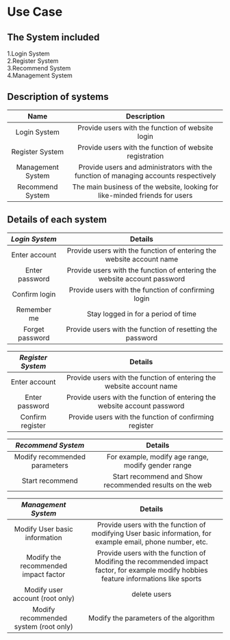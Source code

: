 # Use Case

## The System included
1.Login System  
2.Register System  
3.Recommend System   
4.Management System  


## Description of systems

|        Name       | Description |
| :----------------:| :----: |
| Login System      | Provide users with the function of website login |
| Register System   | Provide users with the function of website registration | 
| Management System | Provide users and administrators with the function of managing accounts respectively |
| Recommend System  | The main business of the website, looking for like-minded friends for users |

## Details of each system
|        *Login System*       | Details |
| :----------------:| :----: |
|Enter account| Provide users with the function of entering the website account name |
| Enter password   | Provide users with the function of entering the website account password | 
| Confirm login | Provide users with the function of confirming login |
| Remember me | Stay logged in for a period of time |
| Forget password  | Provide users with the function of resetting the password |

|        *Register System*       | Details |
| :----------------:| :----: |
|Enter account| Provide users with the function of entering the website account name |
| Enter password   | Provide users with the function of entering the website account password | 
| Confirm register | Provide users with the function of confirming register |

|        *Recommend System*       | Details |
| :----------------:| :----: |
|Modify recommended parameters| For example, modify age range, modify gender range|
| Start recommend | Start recommend and Show recommended results on the web | 

|        *Management System*       | Details |
| :----------------:| :----: |
|Modify User basic information | Provide users with the function of modifying  User basic information, for example email, phone number, etc. |
| Modify the recommended impact factor   | Provide users with the function of Modifing the recommended impact factor, for example modify  hobbies feature informations like sports | 
| Modify user account (root only)  | delete users |
| Modify recommended system (root only)  | Modify the parameters of the algorithm |


